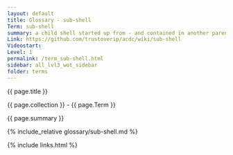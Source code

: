 ```yaml
---
layout: default
title: Glossary - sub-shell
Term: sub-shell
summary: a child shell started up from - and contained in another parent shell
Link: https://github.com/trustoverip/acdc/wiki/sub-shell
Videostart: 
Level: 1
permalink: /term_sub-shell.html
sidebar: all_lvl3_wot_sidebar
folder: terms
---
```


{{ page.title }}

{{ page.collection }} - {{ page.Term }}

   {{ page.summary }}

{% include_relative glossary/sub-shell.md %}

 {% include links.html %} 

